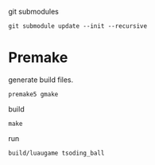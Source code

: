 git submodules
```
git submodule update --init --recursive
```
# Premake 
generate build files.
```
premake5 gmake
```
build
```
make
```
run
```
build/luaugame tsoding_ball

```
